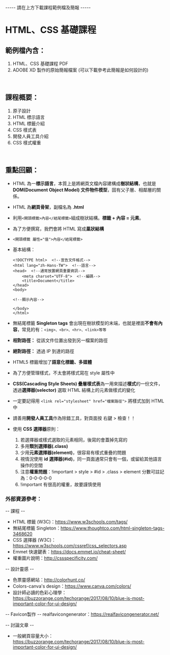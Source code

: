 ----- 請在上方下載課程範例檔及簡報 -----
# HTML、CSS 基礎課程
## 範例檔內含：
1. HTML、CSS 基礎課程 PDF 
2. ADOBE XD 製作的原始簡報檔案 (可以下載參考此簡報是如何設計的)

&nbsp;

## 課程概要：
1. 原子設計
2. HTML 標示語言
3. HTML 標籤介紹
4. CSS 樣式表
5. 開發人員工具介紹
6. CSS 樣式權重

&nbsp;

## 重點回顧：
* HTML 為一**標示語言**，本質上是將網頁文檔內容建構成**樹狀結構**，也就是 **DOM(Document Object Model) 文件物件模型**，固有父子層、相鄰層的關係。 
* HTML 為**網頁骨架**，副檔名為 **.html**
* 利用`<開頭標籤>內容</結尾標籤>`組成樹狀結構。**標籤 + 內容 = 元素**。
* 為了方便撰寫，我們會將 HTML 寫成**巢狀結構**
* `<開頭標籤 屬性="值">內容</結尾標籤>`
* 基本結構：

    ```
    <!DOCTYPE html>  <!--宣告文件格式-->
    <html lang="zh-Hans-TW">  <!--語言-->
    <head>  <!--通常放置網頁重要資訊-->
        <meta charset="UTF-8">  <!--編碼-->
        <title>Document</title>
    </head>
    <body>
    
    <!--顯示內容-->
    
    </body>
    </html>
    ```
* 無結尾標籤 **Singleton tags** 會出現在樹狀模型的末端，也就是裡面**不會有內容**，常見的有：`<img>、<br>、<hr>、<link>等等`
* **相對路徑：** 從該文件位置出發到另一檔案的路徑
* **絕對路徑：** 透過 IP 到達的路徑
* HTML5 標籤增加了**語意化標籤、多媒體**
* 為了方便管理樣式，不太會將樣式寫在 style 屬性中
* **CSS(Cascading Style Sheets) 疊層樣式表**為一用來描述**樣式**的一份文件，透過**選擇器(selector)** 選取 HTML 結構上的元素做樣式的變化
* 一定要記得用 `<link rel="stylesheet" href="檔案路徑">` 將樣式加到 HTML 中
* 請善用**開發人員工具**作為除錯工具，對頁面按 右鍵 > 檢查！！
* 使用 **CSS 選擇器**原則：
    1. 若選擇器或樣式選取的元素相同，後寫的會蓋掉先寫的
    2. 多用**類別選擇器(.class)**
    3. 少用**元素選擇器(element)**，很容易有樣式重疊的問題
    4. 視情況使用 **id 選擇器(#id)**，同一頁面通常只會有一個，或留給其他語言操作的空間
    5. 注意**權重問題**：!important > style > #id > .class > element
        分數可註記為：0-0-0-0-0
    6. !important 有很高的權重，故要謹慎使用

### 外部資源參考：
-- 課程 --
* HTML 標籤 (W3C)：https://www.w3schools.com/tags/
* 無結尾標籤 Singleton：https://www.thoughtco.com/html-singleton-tags-3468620
* CSS 選擇器 (W3C)：https://www.w3schools.com/cssref/css_selectors.asp
* Emmet 快速鍵表：https://docs.emmet.io/cheat-sheet/
* 權重圖片說明：http://cssspecificity.com/

-- 設計靈感 --
* 色票靈感網站：http://colorhunt.co/
* Colors-canva's design：https://www.canva.com/colors/
* 設計師必讀的色彩心理學：https://buzzorange.com/techorange/2017/08/10/blue-is-most-important-color-for-ui-design/

-- Favicon製作 --
realfavicongenerator：https://realfavicongenerator.net/

-- 討論文章 --
* 一般網頁容量大小：https://buzzorange.com/techorange/2017/08/10/blue-is-most-important-color-for-ui-design/
